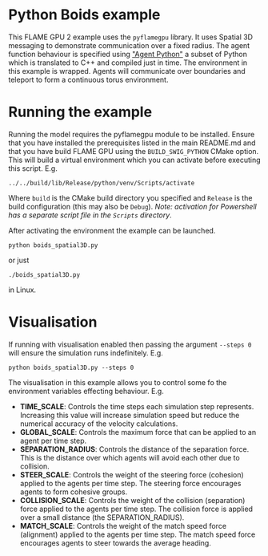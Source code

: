 # Python Boids example

This FLAME GPU 2 example uses the `pyflamegpu` library. It uses Spatial 3D messaging to demonstrate communication over a fixed radius. The agent function behaviour is specified using ["Agent Python"](https://docs.flamegpu.com/guide/agent-functions/defining-agent-functions.html) a subset of Python which is translated to C++ and compiled just in time. The environment in this example is wrapped. Agents will communicate over boundaries and teleport to form a continuous torus environment.

# Running the example

Running the model requires the pyflamegpu module to be installed. Ensure that you have installed the prerequisites listed in the main README.md and that you have build FLAME GPU using the `BUILD_SWIG_PYTHON` CMake option. This will build a virtual environment which you can activate before executing this script. E.g.

`../../build/lib/Release/python/venv/Scripts/activate`

Where `build` is the CMake build directory you specified and `Release` is the build configuration (this may also be `Debug`). *Note: activation for Powershell has a separate script file in the `Scripts` directory*.

After activating the environment the example can be launched.

`python boids_spatial3D.py`

or just

`./boids_spatial3D.py`

in Linux.

# Visualisation

If running with visualisation enabled then passing the argument `--steps 0` will ensure the simulation runs indefinitely. E.g. 

`python boids_spatial3D.py --steps 0`

The visualisation in this example allows you to control some fo the environment variables effecting behaviour. E.g. 

* **TIME_SCALE**: Controls the time steps each simulation step represents. Increasing this value will increase simulation speed but reduce the numerical accuracy of the velocity calculations. 
* **GLOBAL_SCALE**: Controls the maximum force that can be applied to an agent per time step.
* **SEPARATION_RADIUS**: Controls the distance of the separation force. This is the distance over which agents will avoid each other due to collision.
* **STEER_SCALE**: Controls the weight of the steering force (cohesion) applied to the agents per time step. The steering force encourages agents to form cohesive groups.
* **COLLISION_SCALE**: Controls the weight of the collision (separation) force applied to the agents per time step. The collision force is applied over a small distance (the SEPARATION_RADIUS).
* **MATCH_SCALE**:  Controls the weight of the match speed force  (alignment) applied to the agents per time step. The match speed force encourages agents to steer towards the average heading.
